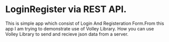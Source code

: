 # LoginRegister via REST API.
This is simple app which consist of Login And Registeration Form.From this app I am trying to demonstrate use of Volley Library.
How you can use Volley Library to send and recieve json data from a server.
